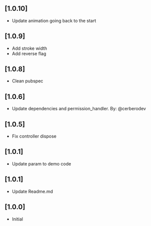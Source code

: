 ## [1.0.10]

- Update animation going back to the start
## [1.0.9]

- Add stroke width
- Add reverse flag
## [1.0.8]

- Clean pubspec
## [1.0.6]

- Update dependencies and permission_handler. By: @cerberodev

## [1.0.5]

- Fix controller dispose

## [1.0.1]

- Update param to demo code

## [1.0.1]

- Update Readme.md

## [1.0.0]

- Initial